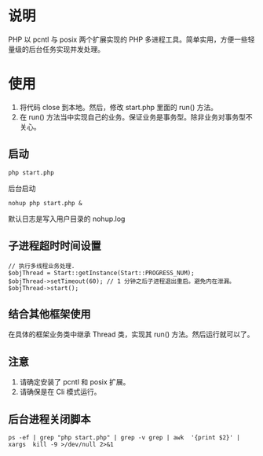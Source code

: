 # 说明
PHP  以 pcntl 与 posix 两个扩展实现的 PHP 多进程工具。简单实用，方便一些轻量级的后台任务实现并发处理。

# 使用
1. 将代码 close 到本地。然后，修改 start.php 里面的 run() 方法。
2. 在 run() 方法当中实现自己的业务。保证业务是事务型。除非业务对事务型不关心。

## 启动 ##
```
php start.php
```
  
后台启动
```
nohup php start.php &
```
  
默认日志是写入用户目录的 nohup.log


## 子进程超时时间设置 ##
```
// 执行多线程业务处理.
$objThread = Start::getInstance(Start::PROGRESS_NUM);
$objThread->setTimeout(60); // 1 分钟之后子进程退出重启。避免内在泄漏。
$objThread->start();
```
  
## 结合其他框架使用 ##
在具体的框架业务类中继承 Thread 类，实现其 run() 方法。然后运行就可以了。
  
## 注意 ##
1) 请确定安装了 pcntl 和 posix 扩展。
2) 请确保是在 Cli 模式运行。
  
## 后台进程关闭脚本 ##
```
ps -ef | grep "php start.php" | grep -v grep | awk  '{print $2}' | xargs  kill -9 >/dev/null 2>&1
```